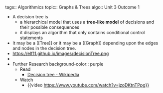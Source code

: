 tags:: Algorithmics
topic:: Graphs & Trees
algo:: Unit 3 Outcome 1

- A decision tree is
	- a hierarchical model that uses a **tree-like model** of decisions and their possible consequences
	- it displays an algorithm that only contains conditional control statements
- It may be a [[Tree]] or it may be a [[Graph]] depending upon the edges and nodes in the decision tree.
- https://elf11.github.io/images/decisionTree.png
-
- Further Research
  background-color:: purple
	- Read
		- [Decision tree - Wikipedia](https://en.wikipedia.org/wiki/Decision_tree)
	- Watch
		- {{video https://www.youtube.com/watch?v=jzoDKtnTPpg}}